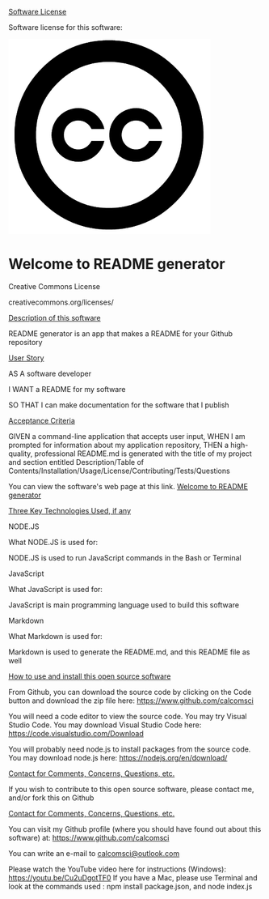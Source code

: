 [Software License](software-license)

Software license for this software:

![Welcome to Music Clip](/assets/images/4.png)



# Welcome to README generator

Creative Commons License

creativecommons.org/licenses/

  
[Description of this software](description)

README generator is an app that makes a README for your Github repository


[User Story](user-story) 

AS A software developer

I WANT a README for my software

SO THAT I can make documentation for the software that I publish


[Acceptance Criteria](acceptance-criteria)

GIVEN a command-line application that accepts user input, WHEN I am prompted for information about my application repository, THEN a high-quality, professional README.md is generated with the title of my project and section entitled Description/Table of Contents/Installation/Usage/License/Contributing/Tests/Questions


You can view the software's web page at this link. [Welcome to README generator](https://calcomsci.github.io/README-generator/)

[Three Key Technologies Used, if any](key-technologies-used)

NODE.JS 

What NODE.JS  is used for:

NODE.JS is used to run JavaScript commands in the Bash or Terminal

JavaScript

What JavaScript is used for:

JavaScript is main programming language used to build this software

Markdown

What Markdown is used for:

Markdown is used to generate the README.md, and this README file as well

[How to use and install this open source software](how-to-install)

From Github, you can download the source code by clicking on the Code button and download the zip file here: https://www.github.com/calcomsci

You will need a code editor to view the source code. You may try Visual Studio Code. You may download Visual Studio Code here: https://code.visualstudio.com/Download

You will probably need node.js to install packages from the source code. You may download node.js here: https://nodejs.org/en/download/

[Contact for Comments, Concerns, Questions, etc.](contact)

If you wish to contribute to this open source software, please contact me, and/or fork this on Github

[Contact for Comments, Concerns, Questions, etc.](contact)

You can visit my Github profile (where you should have found out about this software) at: https://www.github.com/calcomsci

You can write an e-mail to calcomsci@outlook.com 

Please watch the YouTube video here for instructions (Windows):  https://youtu.be/Cu2uDgotTF0
If you have a Mac, please use Terminal and look at the commands used : npm install package.json, and node index.js
